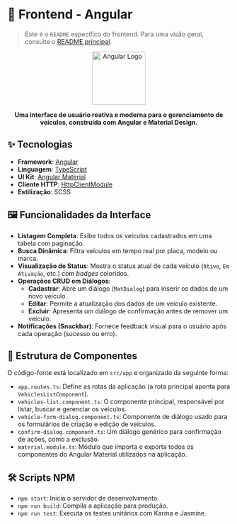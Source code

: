 # 🎨 Frontend - Angular

> Este é o `README` específico do frontend. Para uma visão geral, consulte o [README principal](../README.md).

<p align="center">
  <a href="https://angular.io/" target="blank"><img src="https://angular.io/assets/images/logos/angular/angular.svg" width="120" alt="Angular Logo" /></a>
</p>

<p align="center">
  <strong>Uma interface de usuário reativa e moderna para o gerenciamento de veículos, construída com Angular e Material Design.</strong>
</p>

## ✨ Tecnologias

- **Framework**: [Angular](https://angular.io/)
- **Linguagem**: [TypeScript](https://www.typescriptlang.org/)
- **UI Kit**: [Angular Material](https://material.angular.io/)
- **Cliente HTTP**: [HttpClientModule](https://angular.io/guide/http)
- **Estilização**: SCSS

## 🖼️ Funcionalidades da Interface

- **Listagem Completa**: Exibe todos os veículos cadastrados em uma tabela com paginação.
- **Busca Dinâmica**: Filtra veículos em tempo real por placa, modelo ou marca.
- **Visualização de Status**: Mostra o status atual de cada veículo (`Ativo`, `Em Ativação`, etc.) com *badges* coloridos.
- **Operações CRUD em Diálogos**:
    - **Cadastrar**: Abre um diálogo (`MatDialog`) para inserir os dados de um novo veículo.
    - **Editar**: Permite a atualização dos dados de um veículo existente.
    - **Excluir**: Apresenta um diálogo de confirmação antes de remover um veículo.
- **Notificações (Snackbar)**: Fornece feedback visual para o usuário após cada operação (sucesso ou erro).

## 📂 Estrutura de Componentes

O código-fonte está localizado em `src/app` e organizado da seguinte forma:

-   `app.routes.ts`: Define as rotas da aplicação (a rota principal aponta para `VehiclesListComponent`).
-   `vehicles-list.component.ts`: O componente principal, responsável por listar, buscar e gerenciar os veículos.
-   `vehicle-form-dialog.component.ts`: Componente de diálogo usado para os formulários de criação e edição de veículos.
-   `confirm-dialog.component.ts`: Um diálogo genérico para confirmação de ações, como a exclusão.
-   `material.module.ts`: Módulo que importa e exporta todos os componentes do Angular Material utilizados na aplicação.

## 🛠️ Scripts NPM

-   `npm start`: Inicia o servidor de desenvolvimento.
-   `npm run build`: Compila a aplicação para produção.
-   `npm run test`: Executa os testes unitários com Karma e Jasmine.
